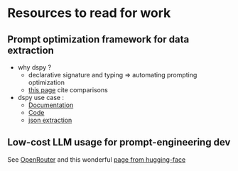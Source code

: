 # Resources to read for work

## Prompt optimization framework for data extraction

- why dspy ?
  - declarative signature and typing => automating prompting optimization
  - [this page](https://dspy.ai/faqs/#is-dspy-right-for-me-dspy-vs-other-frameworks) cite comparisons
- dspy use case :
  - [Documentation](https://s1m0n38.github.io/dspy-arxiv/)
  - [Code](https://github.com/S1M0N38/dspy-arxiv)
  - [json extraction](https://pub.towardsai.net/structured-data-extraction-from-llms-using-dspy-assertions-and-qdrant-bf65632f02b0)

## Low-cost LLM usage for prompt-engineering dev

See [OpenRouter](https://openrouter.ai) and this wonderful [page from
hugging-face](https://huggingface.co/blog/lynn-mikami/llm-free)
